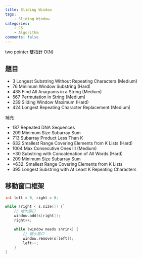 ```yaml
---
title: Sliding Window
tags:  
    - Sliding Window
categories: 
    - CS
    - Algorithm
comments: false
---
```


two pointer 雙指針 O(N)


## 題目

- 3 Longest Substring Without Repeating Characters (Medium)
- 76 Minimum Window Substring (Hard)
- 438 Find All Anagrams in a String (Medium)
- 567 Permutation in String (Medium)
- 239 Sliding Window Maximum (Hard)
- 424 Longest Repeating Character Replacement (Medium)

補充
- 187 Repeated DNA Sequences
- 209 Minimum Size Subarray Sum
- 713 Subarray Product Less Than K
- 632 Smallest Range Covering Elements from K Lists (Hard)
- 1004 Max Consecutive Ones III (Medium)
- *30 Substring with Concatenation of All Words (Hard)
- 209 Minimum Size Subarray Sum
- *632. Smallest Range Covering Elements from K Lists
- 395 Longest Substring with At Least K Repeating Characters


## 移動窗口框架

```cpp
int left = 0, right = 0;

while (right < s.size()) {`
    // 增大窗口
    window.add(s[right]);
    right++;

    while (window needs shrink) {
        // 縮小窗口
        window.remove(s[left]);
        left++;
    }
}
```




